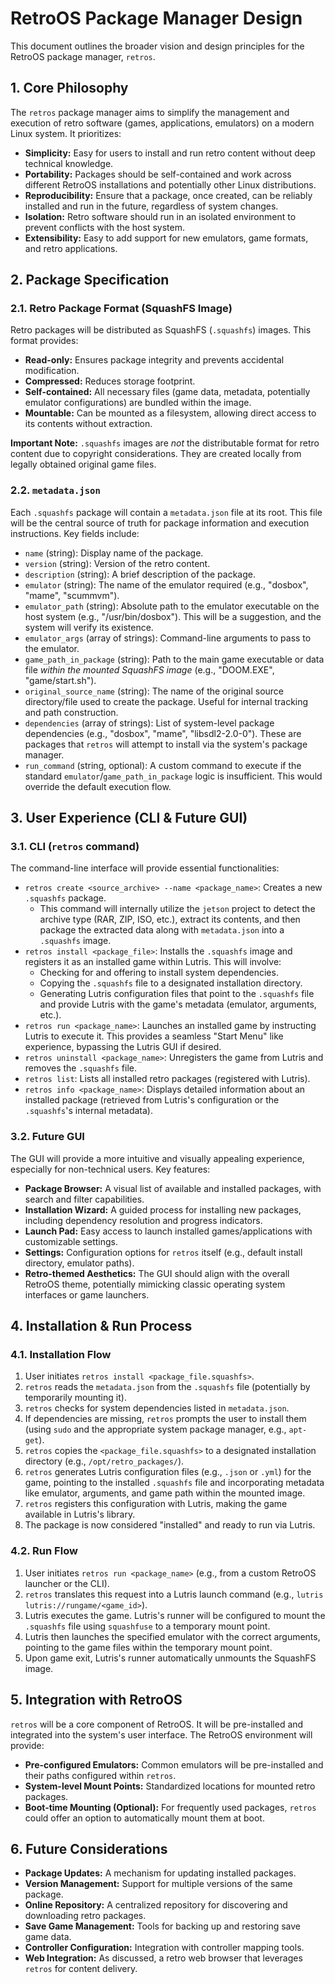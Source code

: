 
# RetroOS Package Manager Design

This document outlines the broader vision and design principles for the RetroOS package manager, `retros`.

## 1. Core Philosophy

The `retros` package manager aims to simplify the management and execution of retro software (games, applications, emulators) on a modern Linux system. It prioritizes:

*   **Simplicity:** Easy for users to install and run retro content without deep technical knowledge.
*   **Portability:** Packages should be self-contained and work across different RetroOS installations and potentially other Linux distributions.
*   **Reproducibility:** Ensure that a package, once created, can be reliably installed and run in the future, regardless of system changes.
*   **Isolation:** Retro software should run in an isolated environment to prevent conflicts with the host system.
*   **Extensibility:** Easy to add support for new emulators, game formats, and retro applications.

## 2. Package Specification

### 2.1. Retro Package Format (SquashFS Image)

Retro packages will be distributed as SquashFS (`.squashfs`) images. This format provides:

*   **Read-only:** Ensures package integrity and prevents accidental modification.
*   **Compressed:** Reduces storage footprint.
*   **Self-contained:** All necessary files (game data, metadata, potentially emulator configurations) are bundled within the image.
*   **Mountable:** Can be mounted as a filesystem, allowing direct access to its contents without extraction.

**Important Note:** `.squashfs` images are *not* the distributable format for retro content due to copyright considerations. They are created locally from legally obtained original game files.

### 2.2. `metadata.json`

Each `.squashfs` package will contain a `metadata.json` file at its root. This file will be the central source of truth for package information and execution instructions. Key fields include:

*   `name` (string): Display name of the package.
*   `version` (string): Version of the retro content.
*   `description` (string): A brief description of the package.
*   `emulator` (string): The name of the emulator required (e.g., "dosbox", "mame", "scummvm").
*   `emulator_path` (string): Absolute path to the emulator executable on the host system (e.g., "/usr/bin/dosbox"). This will be a suggestion, and the system will verify its existence.
*   `emulator_args` (array of strings): Command-line arguments to pass to the emulator.
*   `game_path_in_package` (string): Path to the main game executable or data file *within the mounted SquashFS image* (e.g., "DOOM.EXE", "game/start.sh").
*   `original_source_name` (string): The name of the original source directory/file used to create the package. Useful for internal tracking and path construction.
*   `dependencies` (array of strings): List of system-level package dependencies (e.g., "dosbox", "mame", "libsdl2-2.0-0"). These are packages that `retros` will attempt to install via the system's package manager.
*   `run_command` (string, optional): A custom command to execute if the standard `emulator`/`game_path_in_package` logic is insufficient. This would override the default execution flow.

## 3. User Experience (CLI & Future GUI)

### 3.1. CLI (`retros` command)

The command-line interface will provide essential functionalities:

*   `retros create <source_archive> --name <package_name>`: Creates a new `.squashfs` package.
    *   This command will internally utilize the `jetson` project to detect the archive type (RAR, ZIP, ISO, etc.), extract its contents, and then package the extracted data along with `metadata.json` into a `.squashfs` image.
*   `retros install <package_file>`: Installs the `.squashfs` image and registers it as an installed game within Lutris. This will involve:
    *   Checking for and offering to install system dependencies.
    *   Copying the `.squashfs` file to a designated installation directory.
    *   Generating Lutris configuration files that point to the `.squashfs` file and provide Lutris with the game's metadata (emulator, arguments, etc.).
*   `retros run <package_name>`: Launches an installed game by instructing Lutris to execute it. This provides a seamless "Start Menu" like experience, bypassing the Lutris GUI if desired.
*   `retros uninstall <package_name>`: Unregisters the game from Lutris and removes the `.squashfs` file.
*   `retros list`: Lists all installed retro packages (registered with Lutris).
*   `retros info <package_name>`: Displays detailed information about an installed package (retrieved from Lutris's configuration or the `.squashfs`'s internal metadata).

### 3.2. Future GUI

The GUI will provide a more intuitive and visually appealing experience, especially for non-technical users. Key features:

*   **Package Browser:** A visual list of available and installed packages, with search and filter capabilities.
*   **Installation Wizard:** A guided process for installing new packages, including dependency resolution and progress indicators.
*   **Launch Pad:** Easy access to launch installed games/applications with customizable settings.
*   **Settings:** Configuration options for `retros` itself (e.g., default install directory, emulator paths).
*   **Retro-themed Aesthetics:** The GUI should align with the overall RetroOS theme, potentially mimicking classic operating system interfaces or game launchers.

## 4. Installation & Run Process

### 4.1. Installation Flow

1.  User initiates `retros install <package_file.squashfs>`.
2.  `retros` reads the `metadata.json` from the `.squashfs` file (potentially by temporarily mounting it).
3.  `retros` checks for system dependencies listed in `metadata.json`.
4.  If dependencies are missing, `retros` prompts the user to install them (using `sudo` and the appropriate system package manager, e.g., `apt-get`).
5.  `retros` copies the `<package_file.squashfs>` to a designated installation directory (e.g., `/opt/retro_packages/`).
6.  `retros` generates Lutris configuration files (e.g., `.json` or `.yml`) for the game, pointing to the installed `.squashfs` file and incorporating metadata like emulator, arguments, and game path within the mounted image.
7.  `retros` registers this configuration with Lutris, making the game available in Lutris's library.
8.  The package is now considered "installed" and ready to run via Lutris.

### 4.2. Run Flow

1.  User initiates `retros run <package_name>` (e.g., from a custom RetroOS launcher or the CLI).
2.  `retros` translates this request into a Lutris launch command (e.g., `lutris lutris://rungame/<game_id>`).
3.  Lutris executes the game. Lutris's runner will be configured to mount the `.squashfs` file using `squashfuse` to a temporary mount point.
4.  Lutris then launches the specified emulator with the correct arguments, pointing to the game files within the temporary mount point.
5.  Upon game exit, Lutris's runner automatically unmounts the SquashFS image.

## 5. Integration with RetroOS

`retros` will be a core component of RetroOS. It will be pre-installed and integrated into the system's user interface. The RetroOS environment will provide:

*   **Pre-configured Emulators:** Common emulators will be pre-installed and their paths configured within `retros`.
*   **System-level Mount Points:** Standardized locations for mounted retro packages.
*   **Boot-time Mounting (Optional):** For frequently used packages, `retros` could offer an option to automatically mount them at boot.

## 6. Future Considerations

*   **Package Updates:** A mechanism for updating installed packages.
*   **Version Management:** Support for multiple versions of the same package.
*   **Online Repository:** A centralized repository for discovering and downloading retro packages.
*   **Save Game Management:** Tools for backing up and restoring save game data.
*   **Controller Configuration:** Integration with controller mapping tools.
*   **Web Integration:** As discussed, a retro web browser that leverages `retros` for content delivery.
